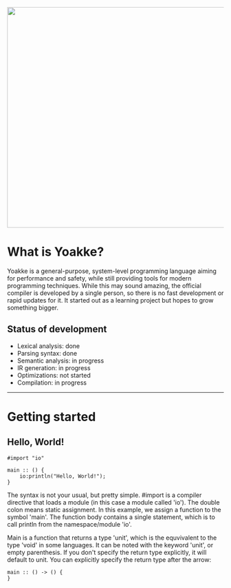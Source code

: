 <img src="https://raw.githubusercontent.com/LPeter1997/YoakkeCompiler/master/ylogo.png" width="512">

# What is Yoakke?
Yoakke is a general-purpose, system-level programming language aiming for performance and safety, while still providing tools for modern programming techniques. While this may sound amazing, the official compiler is developed by a single person, so there is no fast development or rapid updates for it. It started out as a learning project but hopes to grow something bigger.

## Status of development
 * Lexical analysis: done
 * Parsing syntax: done
 * Semantic analysis: in progress
 * IR generation: in progress
 * Optimizations: not started
 * Compilation: in progress

___
# Getting started

## Hello, World!
```
#import "io"

main :: () {
    io:println("Hello, World!");
}
```
The syntax is not your usual, but pretty simple. #import is a compiler directive that loads a module (in this case a module called 'io'). The double colon means static assignment. In this example, we assign a function to the symbol 'main'. The function body contains a single statement, which is to call println from the namespace/module 'io'.

Main is a function that returns a type 'unit', which is the equvivalent to the type 'void' in some languages. It can be noted with the keyword 'unit', or empty parenthesis. If you don't specify the return type explicitly, it will default to unit. You can explicitly specify the return type after the arrow:
```
main :: () -> () {
}
```
